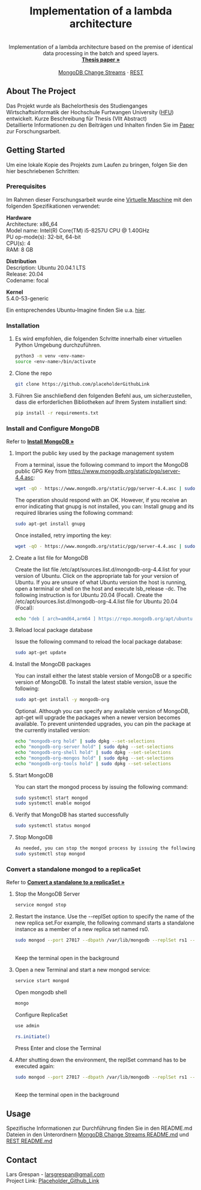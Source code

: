 <p align="center">
  <h1 align="center"> Implementation of a lambda architecture  </h1>
  <p align="center">
<br>
   Implementation of a lambda architecture based on the premise of identical data processing in the batch and speed layers.
    <br/>
    <a href="Placeholder_auf_GitHub_Ordner_Mit_Thesis"><strong>Thesis paper »</strong></a>
    <br/>
    <br/>
    <a href="Placeholder_auf_GitHub_Ordner_mit_ChangeStreams_Impl">MongoDB Change Streams</a>
    ·
    <a href="Placeholder_REST_IMPL">REST</a>
  </p>
</p>

<!-- ABOUT THE PROJECT -->
## About The Project

Das Projekt wurde als Bachelorthesis des Studienganges Wirtschaftsinformatik der Hochschule Furtwangen University ([HFU](https://www.hs-furtwangen.de/)) entwickelt. 
Kurze Beschreibung für Thesis (Vllt Abstract)
<br>
Detaillierte Informationen zu den Beiträgen und Inhalten finden Sie im [Paper](Placeholder_Link_zu_Thesis_Ordner) zur Forschungsarbeit.


<!-- GETTING STARTED -->
## Getting Started

Um eine lokale Kopie des Projekts zum Laufen zu bringen, folgen Sie den hier beschriebenen Schritten:

### Prerequisites

Im Rahmen dieser Forschungsarbeit wurde eine [Virtuelle Maschine](https://www.virtualbox.org/) mit den folgenden Spezifikationen verwendet:

**Hardware** <br>
Architecture:		x86_64<br>
Model name:		Intel(R) Core(TM) i5-8257U CPU @ 1.40GHz<br>
PU op-mode(s):		32-bit, 64-bit<br>
CPU(s):			4<br>
RAM:			8 GB<br>

**Distribution**<br>
Description:		Ubuntu 20.04.1 LTS<br>
Release:		20.04<br>
Codename:		focal<br>
	
**Kernel**<br>
5.4.0-53-generic<br>

Ein entsprechendes Ubuntu-Imagine finden Sie u.a. [hier](https://www.osboxes.org/ubuntu/).

### Installation

1. Es wird empfohlen, die folgenden Schritte innerhalb einer virtuellen Python Umgebung durchzuführen.
   ```sh
   python3 -m venv <env-name>
   source <env-name>/bin/activate
   ```
2. Clone the repo
   ```sh
   git clone https://github.com/placeholderGithubLink
   ```
3. Führen Sie anschließend den folgenden Befehl aus, um sicherzustellen, dass die erforderlichen Bibliotheken auf Ihrem System installiert sind: 
   ```sh
   pip install -r requirements.txt
   ```

### Install and Configure MongoDB

Refer to  <a href="https://docs.mongodb.com/manual/tutorial/install-mongodb-on-ubuntu/"><strong>Install MongoDB »</strong></a>
    

1. Import the public key used by the package management system

   From a terminal, issue the following command to import the MongoDB public GPG Key 
   from https://www.mongodb.org/static/pgp/server-4.4.asc:
   ``` sh
   wget -qO - https://www.mongodb.org/static/pgp/server-4.4.asc | sudo apt-key add -
   ```

   The operation should respond with an OK.
   However, if you receive an error indicating that gnupg is not installed, you can:
   Install gnupg and its required libraries using the following command:
   ``` sh
   sudo apt-get install gnupg
   ```

   Once installed, retry importing the key:
   ``` sh
   wget -qO - https://www.mongodb.org/static/pgp/server-4.4.asc | sudo apt-key add -
   ```

2. Create a list file for MongoDB

   Create the list file /etc/apt/sources.list.d/mongodb-org-4.4.list for your version of Ubuntu.
   Click on the appropriate tab for your version of Ubuntu. If you are unsure of what Ubuntu version the host is running, open a terminal or shell on the host and execute lsb_release -dc.
   The following instruction is for Ubuntu 20.04 (Focal).
   Create the /etc/apt/sources.list.d/mongodb-org-4.4.list file for Ubuntu 20.04 (Focal):
   ``` sh
   echo "deb [ arch=amd64,arm64 ] https://repo.mongodb.org/apt/ubuntu focal/mongodb-org/4.4 multiverse" | sudo tee /etc/apt/sources.list.d/mongodb-org-4.4.list
   ```

3. Reload local package database

   Issue the following command to reload the local package database:
   ``` sh
   sudo apt-get update
   ```

4. Install the MongoDB packages

   You can install either the latest stable version of MongoDB or a specific version of MongoDB.
   To install the latest stable version, issue the following:
   ``` sh
   sudo apt-get install -y mongodb-org
   ```

   Optional. Although you can specify any available version of MongoDB, apt-get will upgrade the packages when a newer version becomes available. To prevent unintended upgrades, you can pin the package at the currently installed version:
   ``` sh
   echo "mongodb-org hold" | sudo dpkg --set-selections
   echo "mongodb-org-server hold" | sudo dpkg --set-selections
   echo "mongodb-org-shell hold" | sudo dpkg --set-selections
   echo "mongodb-org-mongos hold" | sudo dpkg --set-selections
   echo "mongodb-org-tools hold" | sudo dpkg --set-selections
   ```

5. Start MongoDB

   You can start the mongod process by issuing the following command:
   ``` sh
   sudo systemctl start mongod
   sudo systemctl enable mongod
   ```

6. Verify that MongoDB has started successfully

   ``` sh
   sudo systemctl status mongod
   ```

7. Stop MongoDB
   
   ``` sh
   As needed, you can stop the mongod process by issuing the following command:
   sudo systemctl stop mongod
   ```

### Convert a standalone mongod to a replicaSet 

Refer to  <a href="https://docs.mongodb.com/manual/tutorial/convert-standalone-to-replica-set/"><strong>Convert a standalone to a replicaSet »</strong></a>

1. Stop the MongoDB Server
    ``` sh
    service mongod stop
    ```

2. Restart the instance. Use the --replSet option to specify the name of the new replica set.For example, the following command starts a standalone instance as a member of a new replica set named rs0.

    ``` sh
    sudo mongod --port 27017 --dbpath /var/lib/mongodb --replSet rs1 --bind_ip localhost
    ```

    <br> Keep the terminal open in the background <br>

3. Open a new Terminal and start a new mongod service:
   
    ``` sh
    service start mongod
    ```

    Open mongodb shell
    ``` sh
    mongo
    ```

    Configure ReplicaSet
    ``` sh
    use admin
    ```

    ``` sh
    rs.initiate()
    ```

    Press Enter and close the Terminal

4. After shutting down the environment, the replSet command has to be executed again:
   ``` sh
   sudo mongod --port 27017 --dbpath /var/lib/mongodb --replSet rs1 --bind_ip localhost
   ```

   <br> Keep the terminal open in the background <br>

<!-- USAGE EXAMPLES -->
## Usage

Spezifische Informationen zur Durchführung finden Sie in den README.md Dateien in den Unterordnern <a href="Placeholder_auf_Change_Stream_Readme">MongoDB Change Streams README.md</a> und <a href="Placeholder_auf_REST_Readme">REST README.md</a>

<!-- CONTACT -->
## Contact

Lars Grespan - larsgrespan@gmail.com </br>
Project Link: [Placeholder_Github_Link](https://github.com/placeholderlink)



